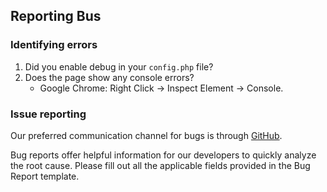## Reporting Bus

### Identifying errors

1. Did you enable debug in your `config.php` file?
2. Does the page show any console errors?
    - Google Chrome: Right Click -> Inspect Element -> Console.

### Issue reporting

Our preferred communication channel for bugs is through [GitHub](https://github.com/flarum/core/issues).

Bug reports offer helpful information for our developers to quickly analyze the root cause. Please fill out all the applicable fields provided in the Bug Report template.
